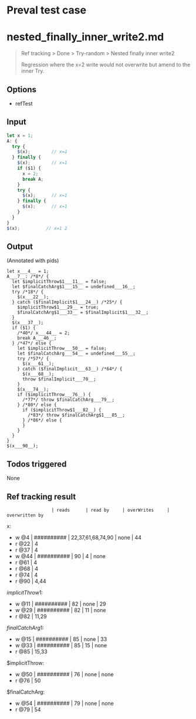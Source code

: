 # Preval test case

# nested_finally_inner_write2.md

> Ref tracking > Done > Try-random > Nested finally inner write2
> 
> Regression where the x=2 write would not overwrite but 
> amend to the inner Try.

## Options

- refTest

## Input

`````js filename=intro
let x = 1;
A: {
  try {
    $(x);        // x=1
  } finally {
    $(x);        // x=1
    if ($1) {
      x = 2;
      break A;
    }
    try {
      $(x);      // x=1
    } finally {
      $(x);      // x=1
    }
  }
}
$(x);          // x=1 2
`````


## Output

(Annotated with pids)

`````filename=intro
let x___4__ = 1;
A___7__: /*8*/ {
  let $implicitThrow$1___11__ = false;
  let $finalCatchArg$1___15__ = undefined___16__;
  try /*18*/ {
    $(x___22__);
  } catch ($finalImplicit$1___24__) /*25*/ {
    $implicitThrow$1___29__ = true;
    $finalCatchArg$1___33__ = $finalImplicit$1___32__;
  }
  $(x___37__);
  if ($1) {
    /*40*/ x___44__ = 2;
    break A___46__;
  } /*47*/ else {
    let $implicitThrow___50__ = false;
    let $finalCatchArg___54__ = undefined___55__;
    try /*57*/ {
      $(x___61__);
    } catch ($finalImplicit___63__) /*64*/ {
      $(x___68__);
      throw $finalImplicit___70__;
    }
    $(x___74__);
    if ($implicitThrow___76__) {
      /*77*/ throw $finalCatchArg___79__;
    } /*80*/ else {
      if ($implicitThrow$1___82__) {
        /*83*/ throw $finalCatchArg$1___85__;
      } /*86*/ else {
      }
    }
  }
}
$(x___90__);
`````


## Todos triggered


None


## Ref tracking result


                     | reads      | read by     | overWrites     | overwritten by
x:
  - w @4       | ########## | 22,37,61,68,74,90 | none           | 44
  - r @22      | 4
  - r @37      | 4
  - w @44      | ########## | 90          | 4              | none
  - r @61      | 4
  - r @68      | 4
  - r @74      | 4
  - r @90      | 4,44

$implicitThrow$1:
  - w @11            | ########## | 82          | none           | 29
  - w @29            | ########## | 82          | 11             | none
  - r @82            | 11,29

$finalCatchArg$1:
  - w @15            | ########## | 85          | none           | 33
  - w @33            | ########## | 85          | 15             | none
  - r @85            | 15,33

$implicitThrow:
  - w @50            | ########## | 76          | none           | none
  - r @76            | 50

$finalCatchArg:
  - w @54            | ########## | 79          | none           | none
  - r @79            | 54
